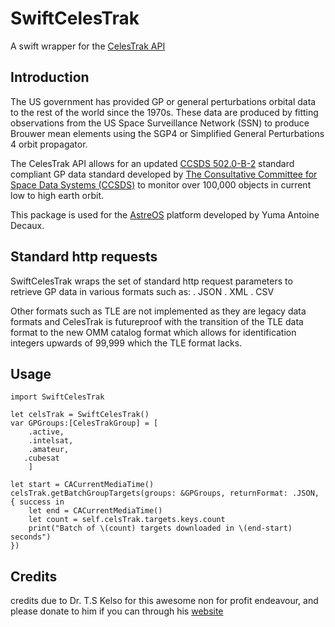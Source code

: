 # SwiftCelesTrak

A swift wrapper for the [CelesTrak API](https://celestrak.org/NORAD/documentation/gp-data-formats.php)

## Introduction

The US government has provided GP or general perturbations orbital data to the rest of the world since the 1970s. These data are produced by fitting observations from the US Space Surveillance Network (SSN) to produce Brouwer mean elements using the SGP4 or Simplified General Perturbations 4 orbit propagator.

The CelesTrak API allows for an updated [CCSDS 502.0-B-2](https://public.ccsds.org/Pubs/502x0b2c1e2.pdf) standard compliant GP data standard developed by [The Consultative Committee for Space Data Systems (CCSDS)](https://public.ccsds.org/default.aspx) to monitor over 100,000 objects in current low to high earth orbit.

This package is used for the [AstreOS](https://astreos.space) platform developed by Yuma Antoine Decaux.

## Standard http requests 

SwiftCelesTrak wraps the set of standard http request parameters to retrieve GP data in various formats such as:
. JSON
. XML
. CSV

Other formats such as TLE are not implemented as they are legacy data formats and CelesTrak is futureproof with the transition of the TLE data format to the new OMM catalog format which allows for identification integers upwards of 99,999 which the TLE format lacks.

## Usage

    import SwiftCelesTrak
    
    let celsTrak = SwiftCelesTrak()
    var GPGroups:[CelesTrakGroup] = [
        .active,
        .intelsat,
        .amateur,
       .cubesat
        ]
    
    let start = CACurrentMediaTime()
    celsTrak.getBatchGroupTargets(groups: &GPGroups, returnFormat: .JSON, { success in
        let end = CACurrentMediaTime()
        let count = self.celsTrak.targets.keys.count
        print("Batch of \(count) targets downloaded in \(end-start) seconds")
    })

## Credits

credits due to Dr. T.S Kelso for this awesome non for profit endeavour, and please donate to him if you can through his [website](https://celestrak.org)

